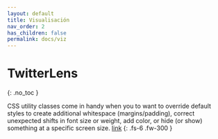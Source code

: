 ```yaml
---
layout: default
title: Visualisación
nav_order: 2
has_children: false
permalink: docs/viz
---
```


# TwitterLens
{: .no_toc }

CSS utility classes come in handy when you to want to override default styles to create additional whitespace (margins/padding), correct unexpected shifts in font size or weight, add color, or hide (or show) something at a specific screen size. [link](/twitterlens-app/index.html)
{: .fs-6 .fw-300 }
